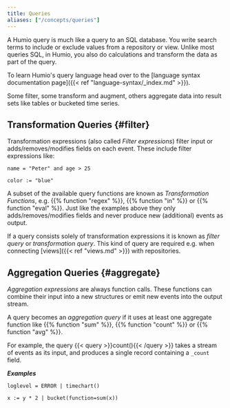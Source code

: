 ```yaml
---
title: Queries
aliases: ["/concepts/queries"]
---
```


A Humio query is much like a query to an SQL database. You write search terms
to include or exclude values from a repository or view.
Unlike most queries SQL, in Humio, you also do calculations and transform the
data as part of the query.

To learn Humio's query language head over to the [language syntax documentation page]({{< ref "language-syntax/_index.md" >}}).

Some filter, some transform and augment, others aggregate data into
result sets like tables or bucketed time series.


## Transformation Queries {#filter}

Transformation expressions (also called _Filter expressions_) filter
input or adds/removes/modifies fields on each event.
These include filter expressions like:

```humio
name = "Peter" and age > 25
```

```humio
color := "blue"
```

A subset of the available query functions are known as _Transformation Functions_,
e.g. {{% function "regex" %}}, {{% function "in" %}} or {{% function "eval" %}}.
Just like the examples above they only adds/removes/modifies fields and never produce
new (additional) events as output.

If a query consists solely of transformation expressions it is known as
_filter query_ or _transformation query_. This kind of query are required e.g. when
connecting [views]({{< ref "views.md" >}}) with repositories.

## Aggregation Queries {#aggregate}

_Aggregation expressions_ are always function calls. These functions can combine
their input into a new structures or emit new events into the output stream.

A query becomes an _aggregation query_ if it uses at least one aggregate function
like {{% function "sum" %}}, {{% function "count" %}} or {{% function "avg" %}}.

For example, the query {{< query >}}count(){{< /query >}} takes a stream of events as its input,
and produces a single record containing a `_count` field.

***Examples***

```humio
loglevel = ERROR | timechart()
```

```humio
x := y * 2 | bucket(function=sum(x))
```
